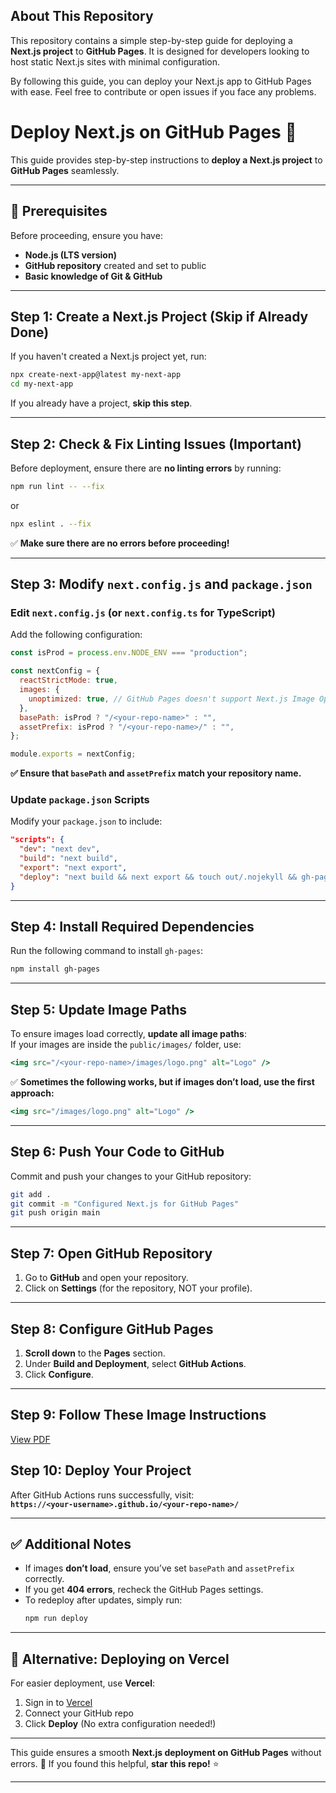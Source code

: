 ## About This Repository

This repository contains a simple step-by-step guide for deploying a **Next.js project** to **GitHub Pages**. It is designed for developers looking to host static Next.js sites with minimal configuration.

By following this guide, you can deploy your Next.js app to GitHub Pages with ease. Feel free to contribute or open issues if you face any problems.

# Deploy Next.js on GitHub Pages 🚀

This guide provides step-by-step instructions to **deploy a Next.js project** to **GitHub Pages** seamlessly.

---

## 🚀 Prerequisites

Before proceeding, ensure you have:

- **Node.js (LTS version)**
- **GitHub repository** created and set to public
- **Basic knowledge of Git & GitHub**

---

## Step 1: Create a Next.js Project (Skip if Already Done)

If you haven't created a Next.js project yet, run:

```sh
npx create-next-app@latest my-next-app
cd my-next-app
```

If you already have a project, **skip this step**.

---

## Step 2: Check & Fix Linting Issues (Important)

Before deployment, ensure there are **no linting errors** by running:

```sh
npm run lint -- --fix
```

or

```sh
npx eslint . --fix
```

✅ **Make sure there are no errors before proceeding!**

---

## Step 3: Modify `next.config.js` and `package.json`

### Edit `next.config.js` (or `next.config.ts` for TypeScript)

Add the following configuration:

```js
const isProd = process.env.NODE_ENV === "production";

const nextConfig = {
  reactStrictMode: true,
  images: {
    unoptimized: true, // GitHub Pages doesn't support Next.js Image Optimization
  },
  basePath: isProd ? "/<your-repo-name>" : "",
  assetPrefix: isProd ? "/<your-repo-name>/" : "",
};

module.exports = nextConfig;
```

**✅ Ensure that `basePath` and `assetPrefix` match your repository name.**

### Update `package.json` Scripts

Modify your `package.json` to include:

```json
"scripts": {
  "dev": "next dev",
  "build": "next build",
  "export": "next export",
  "deploy": "next build && next export && touch out/.nojekyll && gh-pages -d out"
}
```

---

## Step 4: Install Required Dependencies

Run the following command to install `gh-pages`:

```sh
npm install gh-pages
```

---

## Step 5: Update Image Paths

To ensure images load correctly, **update all image paths**:  
If your images are inside the `public/images/` folder, use:

```jsx
<img src="/<your-repo-name>/images/logo.png" alt="Logo" />
```

✅ **Sometimes the following works, but if images don’t load, use the first approach:**

```jsx
<img src="/images/logo.png" alt="Logo" />
```

---

## Step 6: Push Your Code to GitHub

Commit and push your changes to your GitHub repository:

```sh
git add .
git commit -m "Configured Next.js for GitHub Pages"
git push origin main
```

---

## Step 7: Open GitHub Repository

1. Go to **GitHub** and open your repository.
2. Click on **Settings** (for the repository, NOT your profile).

---

## Step 8: Configure GitHub Pages

1. **Scroll down** to the **Pages** section.
2. Under **Build and Deployment**, select **GitHub Actions**.
3. Click **Configure**.

---

## Step 9: Follow These Image Instructions

<a href="/deploye.pdf" target="_blank" rel="noopener noreferrer">View PDF</a>

## Step 10: Deploy Your Project

After GitHub Actions runs successfully, visit:  
**`https://<your-username>.github.io/<your-repo-name>/`**

---

## ✅ Additional Notes

- If images **don’t load**, ensure you’ve set `basePath` and `assetPrefix` correctly.
- If you get **404 errors**, recheck the GitHub Pages settings.
- To redeploy after updates, simply run:
  ```sh
  npm run deploy
  ```

---

## 📌 Alternative: Deploying on Vercel

For easier deployment, use **Vercel**:

1. Sign in to [Vercel](https://vercel.com/)
2. Connect your GitHub repo
3. Click **Deploy** (No extra configuration needed!)

---

This guide ensures a smooth **Next.js deployment on GitHub Pages** without errors. 🚀 If you found this helpful, **star this repo!** ⭐

---
